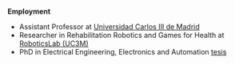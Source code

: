 **Employment**

- Assistant Professor at [Universidad Carlos III de Madrid](https://researchportal.uc3m.es/display/inv42959)
- Researcher in Rehabilitation Robotics and Games for Health at [RoboticsLab (UC3M)](http://roboticslab.uc3m.es/roboticslab/people/e-d-ona)
- PhD in Electrical Engineering, Electronics and Automation [tesis](https://www.educacion.gob.es/teseo/mostrarRef.do?ref=1823079)

<!-- - [CV (html)](cv/EdwinDanielOña_CV.html) / [CV (pdf)](cv/EdwinDanielOña_CV.pdf)-->
